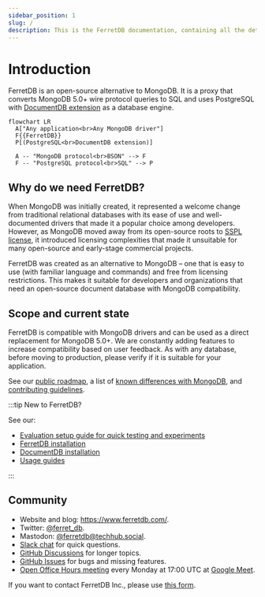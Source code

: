 ```yaml
---
sidebar_position: 1
slug: /
description: This is the FerretDB documentation, containing all the details on FerretDB – the open-source MongoDB alternative that translates MongoDB wire protocol queries to SQL, with [PostgreSQL with DocumentDB extension](https://github.com/microsoft/documentdb) as the database engine.
---
```


# Introduction

FerretDB is an open-source alternative to MongoDB.
It is a proxy that converts MongoDB 5.0+ wire protocol queries to SQL
and uses PostgreSQL with [DocumentDB extension](https://github.com/microsoft/documentdb) as a database engine.

```mermaid
flowchart LR
  A["Any application<br>Any MongoDB driver"]
  F{{FerretDB}}
  P[(PostgreSQL<br>DocumentDB extension)]

  A -- "MongoDB protocol<br>BSON" --> F
  F -- "PostgreSQL protocol<br>SQL" --> P
```

## Why do we need FerretDB?

When MongoDB was initially created, it represented a welcome change from traditional relational databases with its ease of use and well-documented drivers that made it a popular choice among developers.
However, as MongoDB moved away from its open-source roots to [SSPL license](https://www.ferretdb.com/sspl), it introduced licensing complexities that made it unsuitable for many open-source and early-stage commercial projects.

FerretDB was created as an alternative to MongoDB – one that is easy to use (with familiar language and commands) and free from licensing restrictions.
This makes it suitable for developers and organizations that need an open-source document database with MongoDB compatibility.

## Scope and current state

FerretDB is compatible with MongoDB drivers and can be used as a direct replacement for MongoDB 5.0+.
We are constantly adding features to increase compatibility based on user feedback.
As with any database, before moving to production, please verify if it is suitable for your application.

See our [public roadmap](https://github.com/orgs/FerretDB/projects/2/views/1),
a list of [known differences with MongoDB](migration/diff.md),
and [contributing guidelines](https://github.com/FerretDB/FerretDB/blob/main/CONTRIBUTING.md).

:::tip
New to FerretDB?

See our:

- [Evaluation setup guide for quick testing and experiments](installation/evaluation.md)
- [FerretDB installation](installation/ferretdb/)
- [DocumentDB installation](installation/documentdb/)
- [Usage guides](usage/)

:::

## Community

- Website and blog: https://www.ferretdb.com/.
- Twitter: [@ferret_db](https://twitter.com/ferret_db).
- Mastodon: [@ferretdb@techhub.social](https://techhub.social/@ferretdb).
- [Slack chat](https://join.slack.com/t/ferretdb/shared_invite/zt-zqe9hj8g-ZcMG3~5Cs5u9uuOPnZB8~A) for quick questions.
- [GitHub Discussions](https://github.com/FerretDB/FerretDB/discussions) for longer topics.
- [GitHub Issues](https://github.com/FerretDB/FerretDB/issues) for bugs and missing features.
- [Open Office Hours meeting](https://calendar.google.com/calendar/event?action=TEMPLATE&tmeid=NGhrZTA5dXZ0MzQzN2gyaGVtZmx2aWxmN2pfMjAyNDA0MDhUMTcwMDAwWiBjX24zN3RxdW9yZWlsOWIwMm0wNzQwMDA3MjQ0QGc&tmsrc=c_n37tquoreil9b02m0740007244%40group.calendar.google.com&scp=ALL)
  every Monday at 17:00 UTC at [Google Meet](https://meet.google.com/mcb-arhw-qbq).

If you want to contact FerretDB Inc., please use [this form](https://www.ferretdb.com/contact/).

